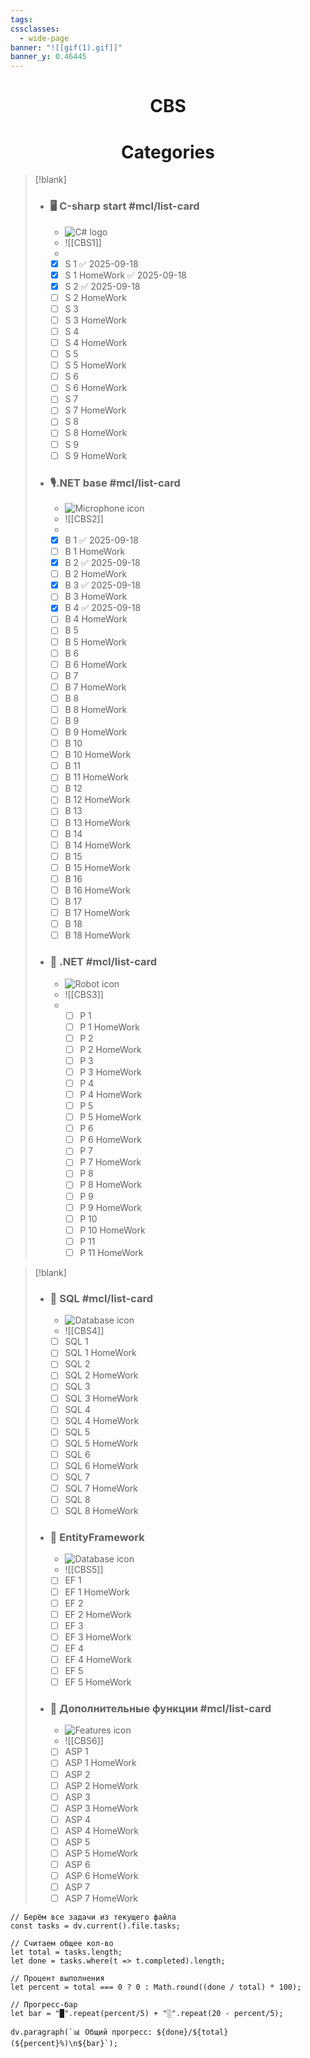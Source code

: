 ```yaml
---
tags:
cssclasses:
  - wide-page
banner: "![[gif(1).gif]]"
banner_y: 0.46445
---
```


# <center>CBS</center> 
# <center>Categories</center> 
> [!blank]
> - ### 🖥 С-sharp start #mcl/list-card
>   - ![C# logo](https://cdn.iconscout.com/icon/free/png-256/free-csharp-1175240.png)
>   - ![[CBS1]]
>   - 
>   - [x] S 1 ✅ 2025-09-18
>   - [x] S 1 HomeWork ✅ 2025-09-18
>   - [x] S 2 ✅ 2025-09-18
>   - [ ] S 2 HomeWork
>   - [ ] S 3
>   - [ ] S 3 HomeWork
>   - [ ] S 4
>   - [ ] S 4 HomeWork
>   - [ ] S 5
>   - [ ] S 5 HomeWork
>   - [ ] S 6
>   - [ ] S 6 HomeWork
>   - [ ] S 7
>   - [ ] S 7 HomeWork
>   - [ ] S 8
>   - [ ] S 8 HomeWork
>   - [ ] S 9
>   - [ ] S 9 HomeWork
> - ### 🎙️.NET base #mcl/list-card
>   - ![Microphone icon](https://img.icons8.com/ios/452/microphone.png)
>   - ![[CBS2]]
>   - 
>   - [x] B 1 ✅ 2025-09-18
>   - [ ] B 1 HomeWork
>   - [x] B 2 ✅ 2025-09-18
>   - [ ] B 2 HomeWork
>   - [x] B 3 ✅ 2025-09-18
>   - [ ] B 3 HomeWork
>   - [x] B 4 ✅ 2025-09-18
>   - [ ] B 4 HomeWork
>   - [ ] B 5
>   - [ ] B 5 HomeWork
>   - [ ] B 6
>   - [ ] B 6 HomeWork
>   - [ ] B 7
>   - [ ] B 7 HomeWork
>   - [ ] B 8
>   - [ ] B 8 HomeWork
>   - [ ] B 9
>   - [ ] B 9 HomeWork
>   - [ ] B 10
>   - [ ] B 10 HomeWork
>   - [ ] B 11
>   - [ ] B 11 HomeWork
>   - [ ] B 12
>   - [ ] B 12 HomeWork
>   - [ ] B 13
>   - [ ] B 13 HomeWork
>   - [ ] B 14
>   - [ ] B 14 HomeWork
>   - [ ] B 15
>   - [ ] B 15 HomeWork
>   - [ ] B 16
>   - [ ] B 16 HomeWork
>   - [ ] B 17
>   - [ ] B 17 HomeWork
>   - [ ] B 18
>   - [ ] B 18 HomeWork
> - ### 🤖  .NET  #mcl/list-card
>   - ![Robot icon](https://img.icons8.com/ios/452/artificial-intelligence.png)
>   - ![[CBS3]]
>   - 
>     - [ ] P 1
>     - [ ] P 1 HomeWork
>     - [ ] P 2
>     - [ ] P 2 HomeWork
>     - [ ] P 3
>     - [ ] P 3 HomeWork
>     - [ ] P 4
>     - [ ] P 4 HomeWork
>     - [ ] P 5
>     - [ ] P 5 HomeWork
>     - [ ] P 6
>     - [ ] P 6 HomeWork
>     - [ ] P 7
>     - [ ] P 7 HomeWork
>     - [ ] P 8
>     - [ ] P 8 HomeWork
>     - [ ] P 9
>     - [ ] P 9 HomeWork
>     - [ ] P 10
>     - [ ] P 10 HomeWork
>     - [ ] P 11
>     - [ ] P 11 HomeWork




> [!blank]
> - ### 💾  SQL #mcl/list-card
>   - ![Database icon](https://img.icons8.com/ios/452/database.png)
>   - ![[CBS4]]
>   - [ ] SQL 1
>   - [ ] SQL 1 HomeWork
>   - [ ] SQL 2
>   - [ ] SQL 2 HomeWork
>   - [ ] SQL 3
>   - [ ] SQL 3 HomeWork
>   - [ ] SQL 4
>   - [ ] SQL 4 HomeWork
>   - [ ] SQL 5
>   - [ ] SQL 5 HomeWork
>   - [ ] SQL 6
>   - [ ] SQL 6 HomeWork
>   - [ ] SQL 7
>   - [ ] SQL 7 HomeWork
>   - [ ] SQL 8
>   - [ ] SQL 8 HomeWork
>
> - ### 📱 EntityFramework
>   - ![Database icon](https://img.icons8.com/ios/452/database.png)
>   - ![[CBS5]]
>   - [ ] EF 1
>   - [ ] EF 1 HomeWork
>   - [ ] EF 2
>   - [ ] EF 2 HomeWork
>   - [ ] EF 3
>   - [ ] EF 3 HomeWork
>   - [ ] EF 4
>   - [ ] EF 4 HomeWork
>   - [ ] EF 5
>   - [ ] EF 5 HomeWork
> - ### 🚀 Дополнительные функции #mcl/list-card
>   - ![Features icon](https://img.icons8.com/ios/452/settings.png)
>   - ![[CBS6]]
>   - [ ] ASP 1
>   - [ ] ASP 1 HomeWork
>   - [ ] ASP 2
>   - [ ] ASP 2 HomeWork
>   - [ ] ASP 3
>   - [ ] ASP 3 HomeWork
>   - [ ] ASP 4
>   - [ ] ASP 4 HomeWork
>   - [ ] ASP 5
>   - [ ] ASP 5 HomeWork
>   - [ ] ASP 6
>   - [ ] ASP 6 HomeWork
>   - [ ] ASP 7
>   - [ ] ASP 7 HomeWork


```dataviewjs
// Берём все задачи из текущего файла
const tasks = dv.current().file.tasks;

// Считаем общее кол-во
let total = tasks.length;
let done = tasks.where(t => t.completed).length;

// Процент выполнения
let percent = total === 0 ? 0 : Math.round((done / total) * 100);

// Прогресс-бар
let bar = "█".repeat(percent/5) + "░".repeat(20 - percent/5);

dv.paragraph(`📊 Общий прогресс: ${done}/${total} (${percent}%)\n${bar}`);


```


